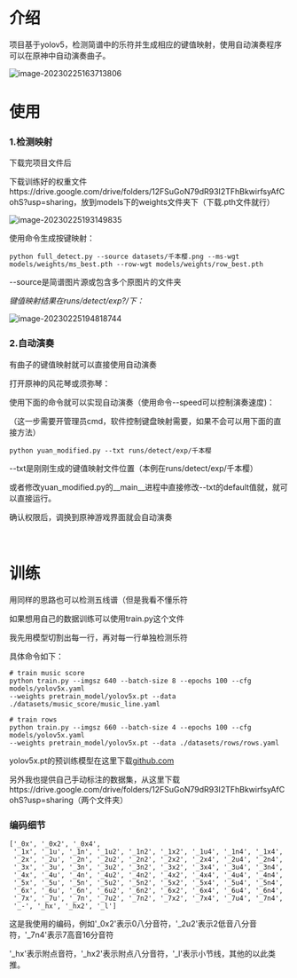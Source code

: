 # 介绍

项目基于yolov5，检测简谱中的乐符并生成相应的键值映射，使用自动演奏程序可以在原神中自动演奏曲子。

![image-20230225163713806](../../../文件/笔记本/image/image-20230225163713806.png)
<br>
# 使用

### 1.检测映射

下载完项目文件后

下载训练好的权重文件https://drive.google.com/drive/folders/12FSuGoN79dR93I2TFhBkwirfsyAfCohS?usp=sharing，放到models下的weights文件夹下（下载.pth文件就行）

![image-20230225193149835](../../../文件/笔记本/image/image-20230225193149835.png)

使用命令生成按键映射：

```
python full_detect.py --source datasets/千本樱.png --ms-wgt models/weights/ms_best.pth --row-wgt models/weights/row_best.pth
```

--source是简谱图片源或包含多个原图片的文件夹

*键值映射结果在runs/detect/exp?/下：*

![image-20230225194818744](../../../文件/笔记本/image/image-20230225194818744.png)

### 2.自动演奏

有曲子的键值映射就可以直接使用自动演奏



打开原神的风花琴或须弥琴：

使用下面的命令就可以实现自动演奏（使用命令--speed可以控制演奏速度)：

（这一步需要开管理员cmd，软件控制键盘映射需要，如果不会可以用下面的直接方法）

```
python yuan_modified.py --txt runs/detect/exp/千本樱
```

--txt是刚刚生成的键值映射文件位置（本例在runs/detect/exp/千本樱）



或者修改yuan_modified.py的__main__进程中直接修改--txt的default值就，就可以直接运行。

确认权限后，调换到原神游戏界面就会自动演奏

<br>

# 训练

用同样的思路也可以检测五线谱（但是我看不懂乐符

如果想用自己的数据训练可以使用train.py这个文件

我先用模型切割出每一行，再对每一行单独检测乐符

具体命令如下：

```
# train music score
python train.py --imgsz 640 --batch-size 8 --epochs 100 --cfg models/yolov5x.yaml
--weights pretrain_model/yolov5x.pt --data ./datasets/music_score/music_line.yaml

# train rows
python train.py --imgsz 660 --batch-size 4 --epochs 100 --cfg models/yolov5x.yaml
--weights pretrain_model/yolov5x.pt --data ./datasets/rows/rows.yaml
```

yolov5x.pt的预训练模型在这里下载[github.com](https://github.com/ultralytics/yolov5/releases/download/v7.0/yolov5x.pt)

另外我也提供自己手动标注的数据集，从这里下载https://drive.google.com/drive/folders/12FSuGoN79dR93I2TFhBkwirfsyAfCohS?usp=sharing（两个文件夹）



### 编码细节

```
['_0x', '_0x2', '_0x4',
 '_1x', '_1u', '_1n', '_1u2', '_1n2', '_1x2', '_1u4', '_1n4', '_1x4',
 '_2x', '_2u', '_2n', '_2u2', '_2n2', '_2x2', '_2x4', '_2u4', '_2n4',
 '_3x', '_3u', '_3n', '_3u2', '_3n2', '_3x2', '_3x4', '_3u4', '_3n4',
 '_4x', '_4u', '_4n', '_4u2', '_4n2', '_4x2', '_4x4', '_4u4', '_4n4',
 '_5x', '_5u', '_5n', '_5u2', '_5n2', '_5x2', '_5x4', '_5u4', '_5n4',
 '_6x', '_6u', '_6n', '_6u2', '_6n2', '_6x2', '_6x4', '_6u4', '_6n4',
 '_7x', '_7u', '_7n', '_7u2', '_7n2', '_7x2', '_7x4', '_7u4', '_7n4',
 '_-', '_hx', '_hx2', '_l']
```

这是我使用的编码，例如'\_0x2'表示0八分音符，'\_2u2'表示2低音八分音符，'_7n4'表示7高音16分音符

'_hx'表示附点音符，'\_hx2'表示附点八分音符，'\_l'表示小节线，其他的以此类推。

